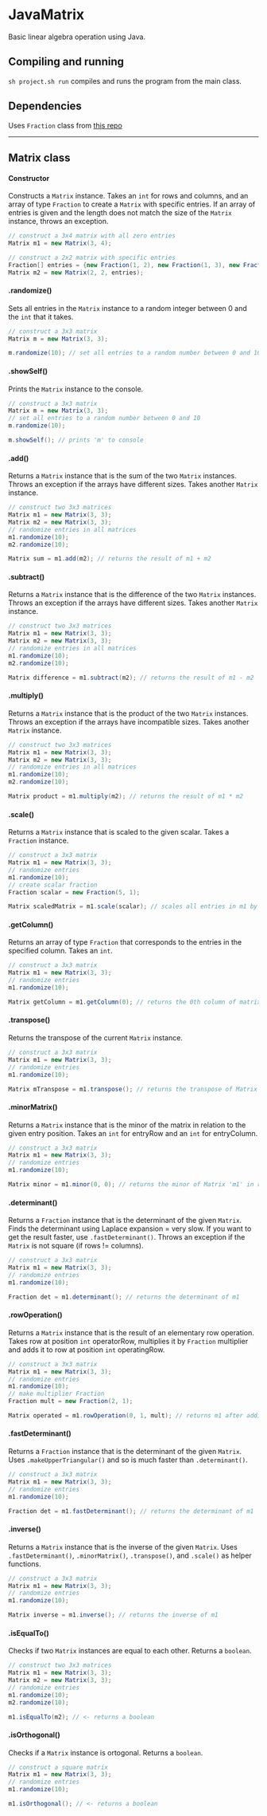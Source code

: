 # JavaMatrix

Basic linear algebra operation using Java. 
 
## Compiling and running

`sh project.sh run` compiles and runs the program from the main class.

## Dependencies

Uses `Fraction` class from [this repo](https://github.com/mazadegan/JavaFraction)

<hr>

## Matrix class

#### Constructor
Constructs a `Matrix` instance. Takes an `int` for rows and columns, and an array of type `Fraction` to create a `Matrix` with specific entries. If an array of entries is given and the length does not match the size of the `Matrix` instance, throws an exception.
```java
// construct a 3x4 matrix with all zero entries
Matrix m1 = new Matrix(3, 4);

// construct a 2x2 matrix with specific entries
Fraction[] entries = {new Fraction(1, 2), new Fraction(1, 3), new Fraction(1, 4), new Fraction(1, 5)};
Matrix m2 = new Matrix(2, 2, entries);
```

#### .randomize()
Sets all entries in the `Matrix` instance to a random integer between 0 and the `int` that it takes.
```java
// construct a 3x3 matrix
Matrix m = new Matrix(3, 3);

m.randomize(10); // set all entries to a random number between 0 and 10
```

#### .showSelf()
Prints the `Matrix` instance to the console. 
```java
// construct a 3x3 matrix
Matrix m = new Matrix(3, 3);
// set all entries to a random number between 0 and 10
m.randomize(10);

m.showSelf(); // prints 'm' to console
```

#### .add()
Returns a `Matrix` instance that is the sum of the two `Matrix` instances. Throws an exception if the arrays have different sizes. Takes another `Matrix` instance.
```java
// construct two 3x3 matrices
Matrix m1 = new Matrix(3, 3);
Matrix m2 = new Matrix(3, 3);
// randomize entries in all matrices
m1.randomize(10);
m2.randomize(10);

Matrix sum = m1.add(m2); // returns the result of m1 + m2
```

#### .subtract()
Returns a `Matrix` instance that is the difference of the two `Matrix` instances. Throws an exception if the arrays have different sizes. Takes another `Matrix` instance.
```java
// construct two 3x3 matrices
Matrix m1 = new Matrix(3, 3);
Matrix m2 = new Matrix(3, 3);
// randomize entries in all matrices
m1.randomize(10);
m2.randomize(10);

Matrix difference = m1.subtract(m2); // returns the result of m1 - m2
```

#### .multiply()
Returns a `Matrix` instance that is the product of the two `Matrix` instances. Throws an exception if the arrays have incompatible sizes. Takes another `Matrix` instance.
```java
// construct two 3x3 matrices
Matrix m1 = new Matrix(3, 3);
Matrix m2 = new Matrix(3, 3);
// randomize entries in all matrices
m1.randomize(10);
m2.randomize(10);

Matrix product = m1.multiply(m2); // returns the result of m1 * m2
```

#### .scale()
Returns a `Matrix` instance that is scaled to the given scalar. Takes a `Fraction` instance.
```java
// construct a 3x3 matrix
Matrix m1 = new Matrix(3, 3);
// randomize entries
m1.randomize(10);
// create scalar fraction
Fraction scalar = new Fraction(5, 1);

Matrix scaledMatrix = m1.scale(scalar); // scales all entries in m1 by 5
```

#### .getColumn()
Returns an array of type `Fraction` that corresponds to the entries in the specified column. Takes an `int`.
```java
// construct a 3x3 matrix
Matrix m1 = new Matrix(3, 3);
// randomize entries
m1.randomize(10);

Matrix getColumn = m1.getColumn(0); // returns the 0th column of matrix m1
```

#### .transpose()
Returns the transpose of the current `Matrix` instance.

```java
// construct a 3x3 matrix
Matrix m1 = new Matrix(3, 3);
// randomize entries
m1.randomize(10);

Matrix mTranspose = m1.transpose(); // returns the transpose of Matrix 'm1'
```

#### .minorMatrix()
Returns a `Matrix` instance that is the minor of the matrix in relation to the given entry position. Takes an `int` for entryRow and an `int` for entryColumn.

```java
// construct a 3x3 matrix
Matrix m1 = new Matrix(3, 3);
// randomize entries
m1.randomize(10);

Matrix minor = m1.minor(0, 0); // returns the minor of Matrix 'm1' in relation to the entry in the 1st column and 1st row
```

#### .determinant()
Returns a `Fraction` instance that is the determinant of the given `Matrix`. Finds the determinant using Laplace expansion = very slow. If you want to get the result faster, use `.fastDeterminant()`. Throws an exception if the `Matrix` is not square (if rows != columns).

```java
// construct a 3x3 matrix
Matrix m1 = new Matrix(3, 3);
// randomize entries
m1.randomize(10);

Fraction det = m1.determinant(); // returns the determinant of m1
```

#### .rowOperation()
Returns a `Matrix` instance that is the result of an elementary row operation. Takes row at position `int` operatorRow, multiplies it by `Fraction` multiplier and adds it to row at position `int` operatingRow.

```java
// construct a 3x3 matrix
Matrix m1 = new Matrix(3, 3);
// randomize entries
m1.randomize(10);
// make multiplier Fraction
Fraction mult = new Fraction(2, 1);

Matrix operated = m1.rowOperation(0, 1, mult); // returns m1 after adding 2*row1 to row2
```

#### .fastDeterminant()
Returns a `Fraction` instance that is the determinant of the given `Matrix`. Uses `.makeUpperTriangular()` and so is much faster than `.determinant()`. 

```java
// construct a 3x3 matrix
Matrix m1 = new Matrix(3, 3);
// randomize entries
m1.randomize(10);

Fraction det = m1.fastDeterminant(); // returns the determinant of m1
```

#### .inverse()
Returns a `Matrix` instance that is the inverse of the given `Matrix`. Uses `.fastDeterminant()`, `.minorMatrix()`, `.transpose()`, and `.scale()` as helper functions.

```java
// construct a 3x3 matrix
Matrix m1 = new Matrix(3, 3);
// randomize entries
m1.randomize(10);

Matrix inverse = m1.inverse(); // returns the inverse of m1
```

#### .isEqualTo()
Checks if two `Matrix` instances are equal to each other. Returns a `boolean`.

```java
// construct two 3x3 matrices
Matrix m1 = new Matrix(3, 3);
Matrix m2 = new Matrix(3, 3);
// randomize entries
m1.randomize(10);
m2.randomize(10);

m1.isEqualTo(m2); // <- returns a boolean
```

#### .isOrthogonal()
Checks if a `Matrix` instance is ortogonal. Returns a `boolean`.

```java
// construct a square matrix
Matrix m1 = new Matrix(3, 3);
// randomize entries
m1.randomize(10);

m1.isOrthogonal(); // <- returns a boolean
```
